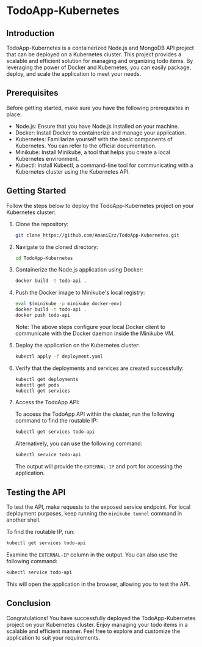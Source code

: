# TodoApp-Kubernetes

## Introduction

TodoApp-Kubernetes is a containerized Node.js and MongoDB API project that can be deployed on a Kubernetes cluster. This project provides a scalable and efficient solution for managing and organizing todo items. By leveraging the power of Docker and Kubernetes, you can easily package, deploy, and scale the application to meet your needs.

## Prerequisites

Before getting started, make sure you have the following prerequisites in place:

- Node.js: Ensure that you have Node.js installed on your machine.
- Docker: Install Docker to containerize and manage your application.
- Kubernetes: Familiarize yourself with the basic components of Kubernetes. You can refer to the official documentation.
- Minikube: Install Minikube, a tool that helps you create a local Kubernetes environment.
- Kubectl: Install Kubectl, a command-line tool for communicating with a Kubernetes cluster using the Kubernetes API.

## Getting Started

Follow the steps below to deploy the TodoApp-Kubernetes project on your Kubernetes cluster:

1. Clone the repository:

   ```bash
   git clone https://github.com/AmaniEzz/TodoApp-Kubernetes.git
   ```

2. Navigate to the cloned directory:

   ```bash
   cd TodoApp-Kubernetes
   ```

3. Containerize the Node.js application using Docker:

   ```bash
   docker build -t todo-api .
   ```

4. Push the Docker image to Minikube's local registry:

   ```bash
   eval $(minikube -p minikube docker-env)
   docker build -t todo-api .
   docker push todo-api
   ```

   Note: The above steps configure your local Docker client to communicate with the Docker daemon inside the Minikube VM.

5. Deploy the application on the Kubernetes cluster:

   ```bash
   kubectl apply -f deployment.yaml
   ```

6. Verify that the deployments and services are created successfully:

   ```bash
   kubectl get deployments
   kubectl get pods
   kubectl get services
   ```

7. Access the TodoApp API:

   To access the TodoApp API within the cluster, run the following command to find the routable IP:

   ```bash
   kubectl get services todo-api
   ```

   Alternatively, you can use the following command:

   ```bash
   kubectl service todo-api
   ```

   The output will provide the `EXTERNAL-IP` and port for accessing the application.

## Testing the API

To test the API, make requests to the exposed service endpoint. For local deployment purposes, keep running the `minikube tunnel` command in another shell.

To find the routable IP, run:

```bash
kubectl get services todo-api
```

Examine the `EXTERNAL-IP` column in the output. You can also use the following command:

```bash
kubectl service todo-api
```

This will open the application in the browser, allowing you to test the API.

## Conclusion

Congratulations! You have successfully deployed the TodoApp-Kubernetes project on your Kubernetes cluster. Enjoy managing your todo items in a scalable and efficient manner. Feel free to explore and customize the application to suit your requirements.
